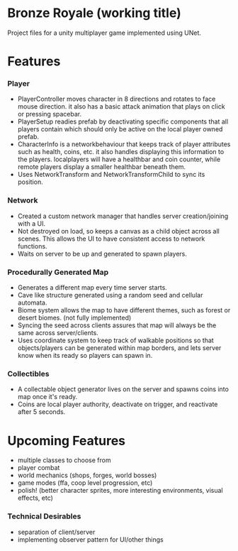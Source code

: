 # Bronze Royale (working title)

Project files for a unity multiplayer game implemented using UNet. 

# Features
### Player
- PlayerController moves character in 8 directions and rotates to face mouse direction. it also has a basic attack animation that plays on click or pressing spacebar.
- PlayerSetup readies prefab by deactivating specific components that all players contain which should only be active on the local player owned prefab.
- CharacterInfo is a networkbehaviour that keeps track of player attributes such as health, coins, etc. it also handles displaying this information to the players. localplayers will have a healthbar and coin counter, while remote players display a smaller healthbar beneath them.
- Uses NetworkTransform and NetworkTransformChild to sync its position.

### Network
- Created a custom network manager that handles server creation/joining with a UI. 
- Not destroyed on load, so keeps a canvas as a child object across all scenes. This allows the UI to have consistent access to network functions.
- Waits on server to be up and generated to spawn players.

### Procedurally Generated Map
- Generates a different map every time server starts.
- Cave like structure generated using a random seed and cellular automata.
- Biome system allows the map to have different themes, such as forest or desert biomes. (not fully implemented)
- Syncing the seed across clients assures that map will always be the same across server/clients.
- Uses coordinate system to keep track of walkable positions so that objects/players can be generated within map borders, and lets server know when its ready so players can spawn in.

### Collectibles
- A collectable object generator lives on the server and spawns coins into map once it's ready.
- Coins are local player authority, deactivate on trigger, and reactivate after 5 seconds.

# Upcoming Features
- multiple classes to choose from
- player combat
- world mechanics (shops, forges, world bosses)
- game modes (ffa, coop level progression, etc)
- polish! (better character sprites, more interesting environments, visual effects, etc)

### Technical Desirables
- separation of client/server
- implementing observer pattern for UI/other things